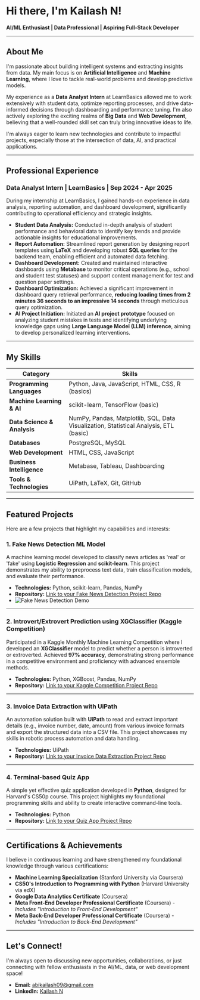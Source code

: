 # Hi there, I'm Kailash N!

**AI/ML Enthusiast | Data Professional | Aspiring Full-Stack Developer**

---

## About Me

I'm passionate about building intelligent systems and extracting insights from data. My main focus is on **Artificial Intelligence** and **Machine Learning**, where I love to tackle real-world problems and develop predictive models.

My experience as a **Data Analyst Intern** at LearnBasics allowed me to work extensively with student data, optimize reporting processes, and drive data-informed decisions through dashboarding and performance tuning. I'm also actively exploring the exciting realms of **Big Data** and **Web Development**, believing that a well-rounded skill set can truly bring innovative ideas to life.

I'm always eager to learn new technologies and contribute to impactful projects, especially those at the intersection of data, AI, and practical applications.

---

## Professional Experience

### Data Analyst Intern | LearnBasics | Sep 2024 - Apr 2025

During my internship at LearnBasics, I gained hands-on experience in data analysis, reporting automation, and dashboard development, significantly contributing to operational efficiency and strategic insights.

* **Student Data Analysis:** Conducted in-depth analysis of student performance and behavioral data to identify key trends and provide actionable insights for educational improvements.
* **Report Automation:** Streamlined report generation by designing report templates using **LaTeX** and developing robust **SQL queries** for the backend team, enabling efficient and automated data fetching.
* **Dashboard Development:** Created and maintained interactive dashboards using **Metabase** to monitor critical operations (e.g., school and student test statuses) and support content management for test and question paper settings.
* **Dashboard Optimization:** Achieved a significant improvement in dashboard query retrieval performance, **reducing loading times from 2 minutes 36 seconds to an impressive 14 seconds** through meticulous query optimization.
* **AI Project Initiation:** Initiated an **AI project prototype** focused on analyzing student mistakes in tests and identifying underlying knowledge gaps using **Large Language Model (LLM) inference**, aiming to develop personalized learning interventions.

---

## My Skills

| Category                  | Skills                                                                                |
|---------------------------|---------------------------------------------------------------------------------------|
| **Programming Languages** | Python, Java, JavaScript, HTML, CSS, R (basics)                                       |
| **Machine Learning & AI** | scikit-learn, TensorFlow (basic)                                                      |
| **Data Science & Analysis** | NumPy, Pandas, Matplotlib, SQL, Data Visualization, Statistical Analysis, ETL (basic) |
| **Databases** | PostgreSQL, MySQL                                                                     |
| **Web Development** | HTML, CSS, JavaScript                                                                 |
| **Business Intelligence** | Metabase, Tableau, Dashboarding                                                       |
| **Tools & Technologies** | UiPath, LaTeX, Git, GitHub                                                            |

---

## Featured Projects

Here are a few projects that highlight my capabilities and interests:

### 1. Fake News Detection ML Model

A machine learning model developed to classify news articles as 'real' or 'fake' using **Logistic Regression** and **scikit-learn**. This project demonstrates my ability to preprocess text data, train classification models, and evaluate their performance.

-   **Technologies:** Python, scikit-learn, Pandas, NumPy
-   **Repository:** [Link to your Fake News Detection Project Repo](https://github.com/yourusername/Fake-News-Detection)
-   ![Fake News Detection Demo](https://link-to-your-hosted-animated-gif-for-fakenews.gif)

---

### 2. Introvert/Extrovert Prediction using XGClassifier (Kaggle Competition)

Participated in a Kaggle Monthly Machine Learning Competition where I developed an **XGClassifier** model to predict whether a person is introverted or extroverted. Achieved **97% accuracy**, demonstrating strong performance in a competitive environment and proficiency with advanced ensemble methods.

-   **Technologies:** Python, XGBoost, Pandas, NumPy
-   **Repository:** [Link to your Kaggle Competition Project Repo](https://github.com/kailash-N/Kaggle_Personality_Predictor)

---

### 3. Invoice Data Extraction with UiPath

An automation solution built with **UiPath** to read and extract important details (e.g., invoice number, date, amount) from various invoice formats and export the structured data into a CSV file. This project showcases my skills in robotic process automation and data handling.

-   **Technologies:** UiPath
-   **Repository:** [Link to your Invoice Data Extraction Project Repo](https://github.com/yourusername/Invoice-Data-Extraction)

---

### 4. Terminal-based Quiz App

A simple yet effective quiz application developed in **Python**, designed for Harvard's CS50p course. This project highlights my foundational programming skills and ability to create interactive command-line tools.

-   **Technologies:** Python
-   **Repository:** [Link to your Quiz App Project Repo](https://github.com/yourusername/Quiz-App)

---

## Certifications & Achievements

I believe in continuous learning and have strengthened my foundational knowledge through various certifications:

* **Machine Learning Specialization** (Stanford University via Coursera)
* **CS50's Introduction to Programming with Python** (Harvard University via edX)
* **Google Data Analytics Certificate** (Coursera)
* **Meta Front-End Developer Professional Certificate** (Coursera) - *Includes "Introduction to Front-End Development"*
* **Meta Back-End Developer Professional Certificate** (Coursera) - *Includes "Introduction to Back-End Development"*

---

## Let's Connect!

I'm always open to discussing new opportunities, collaborations, or just connecting with fellow enthusiasts in the AI/ML, data, or web development space!

* **Email:** [abikailash09@gmail.com](mailto:abikailash09@gmail.com)
* **LinkedIn:** [Kailash N](https://www.linkedin.com/in/yourprofile/)
